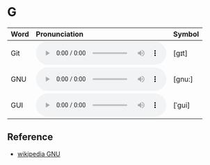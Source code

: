 
# G

| Word  | Pronunciation | Symbol |
| :-- | :-- | :-- |
| Git | <audio :src="$withBase('/audio/Git.mp3')" controls="controls" controlslist="nodownload"></audio> | [ɡɪt] |
| GNU | <audio :src="$withBase('/audio/GNU.mp3')" controls="controls" controlslist="nodownload"></audio> | [gnu:] |
| GUI | <audio :src="$withBase('/audio/GUI.mp3')" controls="controls" controlslist="nodownload"></audio> | [ˈɡui] |

## Reference

- [wikipedia GNU](https://en.wikipedia.org/wiki/GNU)
